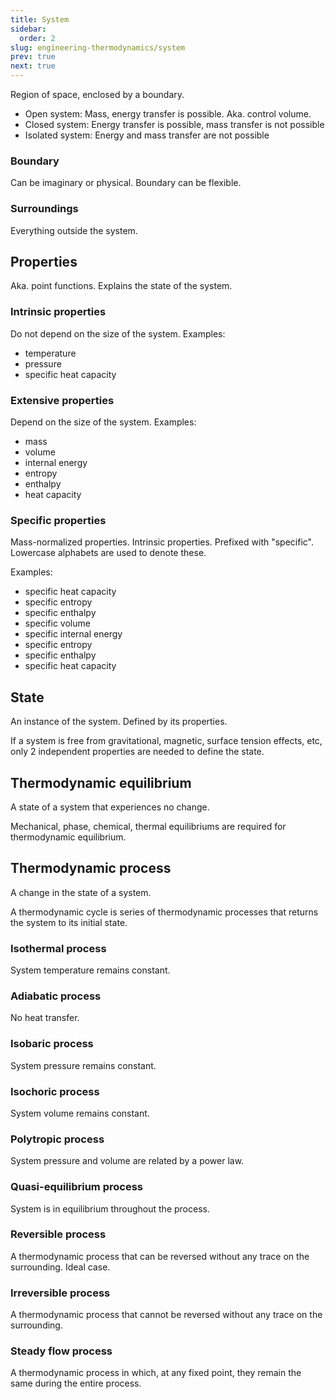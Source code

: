 ```yaml
---
title: System
sidebar:
  order: 2
slug: engineering-thermodynamics/system
prev: true
next: true
---
```


Region of space, enclosed by a boundary.

- Open system: Mass, energy transfer is possible. Aka. control volume.
- Closed system: Energy transfer is possible, mass transfer is not possible
- Isolated system: Energy and mass transfer are not possible

### Boundary

Can be imaginary or physical. Boundary can be flexible.

### Surroundings

Everything outside the system.

## Properties

Aka. point functions. Explains the state of the system.

### Intrinsic properties

Do not depend on the size of the system. Examples:
- temperature
- pressure
- specific heat capacity

### Extensive properties

Depend on the size of the system. Examples:
- mass
- volume
- internal energy
- entropy
- enthalpy
- heat capacity

### Specific properties

Mass-normalized properties. Intrinsic properties. Prefixed with "specific". Lowercase alphabets are used to denote these. 

Examples:
- specific heat capacity
- specific entropy
- specific enthalpy
- specific volume
- specific internal energy
- specific entropy
- specific enthalpy
- specific heat capacity

## State

An instance of the system. Defined by its properties.

If a system is free from gravitational, magnetic, surface tension effects, etc, only 2 independent properties are needed to define the state.

## Thermodynamic equilibrium

A state of a system that experiences no change.

Mechanical, phase, chemical, thermal equilibriums are required for thermodynamic equilibrium.

## Thermodynamic process

A change in the state of a system.

A thermodynamic cycle is series of thermodynamic processes that returns the system to its initial state.

### Isothermal process

System temperature remains constant.

### Adiabatic process

No heat transfer. 

### Isobaric process

System pressure remains constant.

###  Isochoric process

System volume remains constant.

### Polytropic process

System pressure and volume are related by a power law.

### Quasi-equilibrium process

System is in equilibrium throughout the process.

### Reversible process

A thermodynamic process that can be reversed without any trace on the surrounding. Ideal case.

### Irreversible process

A thermodynamic process that cannot be reversed without any trace on the surrounding.

### Steady flow process

A thermodynamic process in which, at any fixed point, they remain the same during the entire process.
